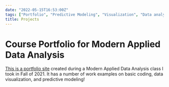 ```yaml
---
date: "2022-05-15T16:53:00Z"
tags: ["Portfolio", "Predictive Modeling", "Visualization", "Data analysis", "Data viz"]
title: Projects
---
```

# Course Portfolio for Modern Applied Data Analysis


[This is a portfolio site](https://smhammerton.github.io/SAVANNAHHAMMERTON-MADA-portfolio/index.html) created during a Modern Applied Data Analysis class I took in Fall of 2021. It has a number of work examples on basic coding, data visualization, and predictive modeling! 